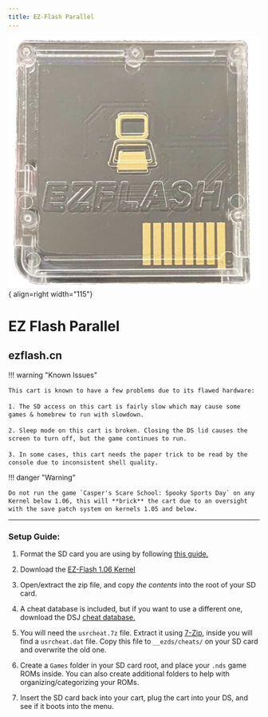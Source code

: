 ```yaml
---
title: EZ-Flash Parallel
---
```


![ezflash.cn](../images/ez_flash_parallel.png){ align=right width="115"}
# EZ Flash Parallel
## ezflash.cn

!!! warning "Known Issues"

    This cart is known to have a few problems due to its flawed hardware:
    
    1. The SD access on this cart is fairly slow which may cause some games & homebrew to run with slowdown.
    
    2. Sleep mode on this cart is broken. Closing the DS lid causes the screen to turn off, but the game continues to run.

    3. In some cases, this cart needs the paper trick to be read by the console due to inconsistent shell quality.

!!! danger "Warning"

    Do not run the game `Casper's Scare School: Spooky Sports Day` on any Kernel below 1.06, this will **brick** the cart due to an oversight with the save patch system on kernels 1.05 and below.

---

### Setup Guide:

1. Format the SD card you are using by following [this guide.](https://wiki.hacks.guide/wiki/Formatting_an_SD_card)

1. Download the [EZ-Flash 1.06 Kernel](https://www.ezflash.cn/zip/ezpkernelen20240425.zip)

1. Open/extract the zip file, and copy *the contents* into the root of your SD card.

1. A cheat database is included, but if you want to use a different one, download the DSJ [cheat database.](https://github.com/DeadSkullzJr/NDS-i-Cheat-Databases/releases/latest)

1. You will need the `usrcheat.7z` file. Extract it using [7-Zip](https://www.7-zip.org/), inside you will find a `usrcheat.dat` file. Copy this file to `__ezds/cheats/` on your SD card and overwrite the old one.

1. Create a `Games` folder in your SD card root, and place your `.nds` game ROMs inside. You can also create additional folders to help with organizing/categorizing your ROMs.

1. Insert the SD card back into your cart, plug the cart into your DS, and see if it boots into the menu.